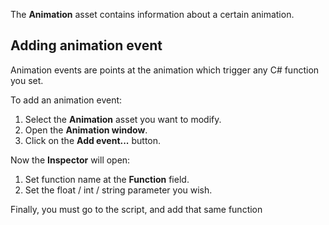 The **Animation** asset contains information about a certain animation.


## Adding animation event

Animation events are points at the animation which trigger any C# function you set.

To add an animation event:

1. Select the **Animation** asset you want to modify.
2. Open the **Animation window**.
3. Click on the **Add event...** button.

Now the **Inspector** will open:

1. Set function name at the **Function** field.
2. Set the float / int / string parameter you wish.

Finally, you must go to the script, and add that same function

